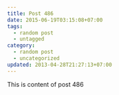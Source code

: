 ```yaml
---
title: Post 486
date: 2015-06-19T03:15:08+07:00
tags:
  - random post
  - untagged
category:
  - random post
  - uncategorized
updated: 2013-04-28T21:27:13+07:00
---
```

This is content of post 486